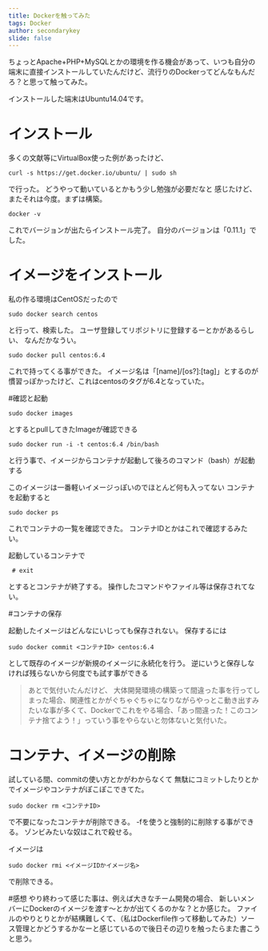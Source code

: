 ```yaml
---
title: Dockerを触ってみた
tags: Docker
author: secondarykey
slide: false
---
```

ちょっとApache+PHP+MySQLとかの環境を作る機会があって、いつも自分の端末に直接インストールしていたんだけど、流行りのDockerってどんなもんだろ？と思って触ってみた。

インストールした端末はUbuntu14.04です。
# インストール
多くの文献等にVirtualBox使った例があったけど、


```
curl -s https://get.docker.io/ubuntu/ | sudo sh
```

で行った。
どうやって動いているとかもう少し勉強が必要だなと
感じたけど、またそれは今度。まずは構築。

```
docker -v
```

これでバージョンが出たらインストール完了。
自分のバージョンは「0.11.1」でした。

# イメージをインストール
私の作る環境はCentOSだったので

```
sudo docker search centos
```
と行って、検索した。
ユーザ登録してリポジトリに登録するーとかがあるらしい、
なんだかなうい。

```
sudo docker pull centos:6.4
```

これで持ってくる事ができた。
イメージ名は「[name]/[os?]:[tag]」とするのが慣習っぽかったけど、これはcentosのタグが6.4となっていた。

#確認と起動

```
sudo docker images
```

とするとpullしてきたImageが確認できる

```
sudo docker run -i -t centos:6.4 /bin/bash
```
と行う事で、イメージからコンテナが起動して後ろのコマンド（bash）が起動する

このイメージは一番軽いイメージっぽいのでほとんど何も入ってない
コンテナを起動すると

```
sudo docker ps
```
これでコンテナの一覧を確認できた。
コンテナIDとかはこれで確認するみたい。

起動しているコンテナで

```
 # exit
```

とするとコンテナが終了する。
操作したコマンドやファイル等は保存されてない。

#コンテナの保存

起動したイメージはどんなにいじっても保存されない。
保存するには

```
sudo docker commit <コンテナID> centos:6.4
```

として既存のイメージが新規のイメージに永続化を行う。
逆にいうと保存しなければ残らないから何度でも試す事ができる

>あとで気付いたんだけど、
>大体開発環境の構築って間違った事を行ってしまった場合、関連性とかがぐちゃぐちゃになりながらやっとこ動き出すみたいな事が多くて、Dockerでこれをやる場合、「あっ間違った！このコンテナ捨てよう！」っていう事をやらないと勿体ないと気付いた。

# コンテナ、イメージの削除

試している間、commitの使い方とかがわからなくて
無駄にコミットしたりとかでイメージやコンテナがぽこぽこできてた。

```
sudo docker rm <コンテナID>
```
で不要になったコンテナが削除できる。
-fを使うと強制的に削除する事ができる。
ゾンビみたいな奴はこれで殺せる。

イメージは

```
sudo docker rmi <イメージIDかイメージ名>
```

で削除できる。

#感想
やり終わって感じた事は、例えば大きなチーム開発の場合、
新しいメンバーにDockerのイメージを渡す〜とかが出てくるのかな？とか感じた。
ファイルのやりとりとかが結構難しくて、（私はDockerfile作って移動してみた）ソース管理とかどうするかなーと感じているので後日その辺りを触ったらまた書こうと思う。

